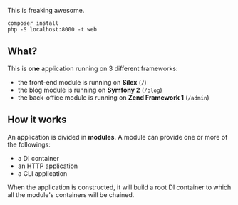 This is freaking awesome.

    composer install
    php -S localhost:8000 -t web

## What?

This is **one** application running on 3 different frameworks:

- the front-end module is running on **Silex** (`/`)
- the blog module is running on **Symfony 2** (`/blog`)
- the back-office module is running on **Zend Framework 1** (`/admin`)

## How it works

An application is divided in **modules**. A module can provide one or more of the followings:

- a DI container
- an HTTP application
- a CLI application

When the application is constructed, it will build a root DI container to which all the
module's containers will be chained.
